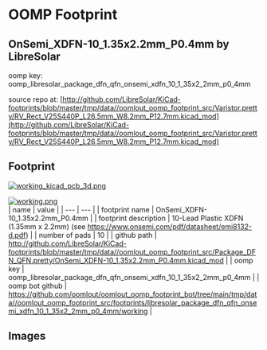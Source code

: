 # OOMP Footprint  
## OnSemi_XDFN-10_1.35x2.2mm_P0.4mm  by LibreSolar  
  
oomp key: oomp_libresolar_package_dfn_qfn_onsemi_xdfn_10_1_35x2_2mm_p0_4mm  
  
source repo at: [http://github.com/LibreSolar/KiCad-footprints/blob/master/tmp/data//oomlout_oomp_footprint_src/Varistor.pretty/RV_Rect_V25S440P_L26.5mm_W8.2mm_P12.7mm.kicad_mod](http://github.com/LibreSolar/KiCad-footprints/blob/master/tmp/data//oomlout_oomp_footprint_src/Varistor.pretty/RV_Rect_V25S440P_L26.5mm_W8.2mm_P12.7mm.kicad_mod)  
## Footprint  
  
[![working_kicad_pcb_3d.png](working_kicad_pcb_3d_600.png)](working_kicad_pcb_3d.png)  
  
[![working.png](working_600.png)](working.png)  
| name | value | 
| --- | --- | 
| footprint name | OnSemi_XDFN-10_1.35x2.2mm_P0.4mm | 
| footprint description | 10-Lead Plastic XDFN (1.35mm x 2.2mm) (see https://www.onsemi.com/pdf/datasheet/emi8132-d.pdf) | 
| number of pads | 10 | 
| github path | http://github.com/LibreSolar/KiCad-footprints/blob/master/tmp/data//oomlout_oomp_footprint_src/Package_DFN_QFN.pretty/OnSemi_XDFN-10_1.35x2.2mm_P0.4mm.kicad_mod | 
| oomp key | oomp_libresolar_package_dfn_qfn_onsemi_xdfn_10_1_35x2_2mm_p0_4mm | 
| oomp bot github | https://github.com/oomlout/oomlout_oomp_footprint_bot/tree/main/tmp/data//oomlout_oomp_footprint_src/footprints/libresolar_package_dfn_qfn_onsemi_xdfn_10_1_35x2_2mm_p0_4mm/working | 
## Images  
